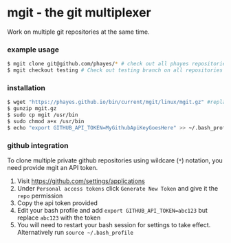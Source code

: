 # mgit - the git multiplexer

Work on multiple git repositories at the same time.

### example usage

```bash
$ mgit clone git@github.com/phayes/* # check out all phayes repositories
$ mgit checkout testing # Check out testing branch on all repositories
```

### installation

```bash
$ wget "https://phayes.github.io/bin/current/mgit/linux/mgit.gz" #replace `linux` with `mac` for MacOSX version.
$ gunzip mgit.gz
$ sudo cp mgit /usr/bin     
$ sudo chmod a+x /usr/bin
$ echo "export GITHUB_API_TOKEN=MyGithubApiKeyGoesHere" >> ~/.bash_profile && source ~/.bash_profile # for github integration
```

### github integration

To clone multiple private github repositories using wildcare (`*`) notation, you need provide mgit an API token. 

1. Visit https://github.com/settings/applications
2. Under `Personal access tokens` click `Generate New Token` and give it the `repo` permission
3. Copy the api token provided
4. Edit your bash profile and add `export GITHUB_API_TOKEN=abc123` but replace `abc123` with the token
5. You will need to restart your bash session for settings to take effect. Alternatively run `source ~/.bash_profile`
 

